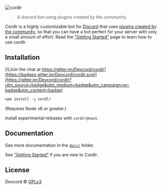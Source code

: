 ![cordlr](http://i.imgur.com/GPVoYNk.jpg)

> A discord bot using plugins created by the community.

Cordlr is a highly customizable bot for [Discord](https://discordapp.com/) that uses [plugins created by the community](https://www.npmjs.com/browse/keyword/cordlr), so that you can have a bot perfect for your server with only a small amount of effort.  Read the ["Getting Started"](docs/getting-started.md) page to learn how to use cordlr.

## Installation

[![Join the chat at https://gitter.im/Devcord/cordlr](https://badges.gitter.im/Devcord/cordlr.svg)](https://gitter.im/Devcord/cordlr?utm_source=badge&utm_medium=badge&utm_campaign=pr-badge&utm_content=badge)

```sh
npm install -g cordlr
```
(Requires Node v6 or greater.)

Install experimental releases with `cordlr@next`.

## Documentation

See more documentation in the [`docs/`](docs/) folder.

See ["Getting Started"](docs/getting-started.md) if you are new to Cordlr.

## License
Devcord © [GPLv3](LICENSE)

